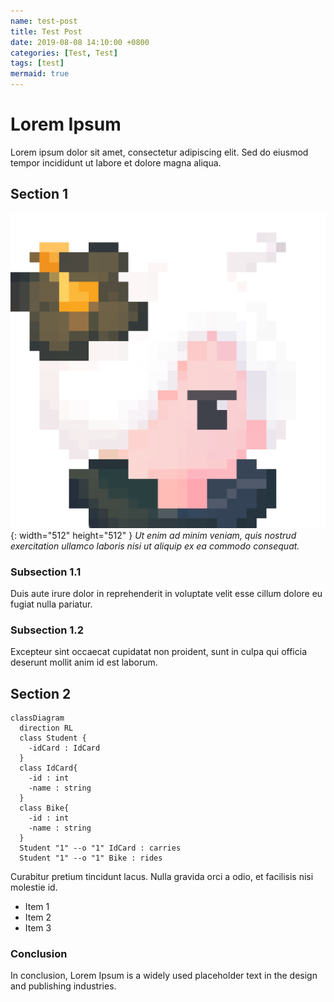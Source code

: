 ```yaml
---
name: test-post
title: Test Post
date: 2019-08-08 14:10:00 +0800
categories: [Test, Test]
tags: [test]
mermaid: true
---
```


# Lorem Ipsum

Lorem ipsum dolor sit amet, consectetur adipiscing elit. Sed do eiusmod tempor incididunt ut labore et dolore magna aliqua.

## Section 1

![Desktop View](/assets/posts/test-post/myoharin-pfp-512x512.png){: width="512" height="512" }
_Ut enim ad minim veniam, quis nostrud exercitation ullamco laboris nisi ut aliquip ex ea commodo consequat._

### Subsection 1.1

Duis aute irure dolor in reprehenderit in voluptate velit esse cillum dolore eu fugiat nulla pariatur.

### Subsection 1.2

Excepteur sint occaecat cupidatat non proident, sunt in culpa qui officia deserunt mollit anim id est laborum.

## Section 2
```mermaid
classDiagram
  direction RL
  class Student {
    -idCard : IdCard
  }
  class IdCard{
    -id : int
    -name : string
  }
  class Bike{
    -id : int
    -name : string
  }
  Student "1" --o "1" IdCard : carries
  Student "1" --o "1" Bike : rides
```

Curabitur pretium tincidunt lacus. Nulla gravida orci a odio, et facilisis nisi molestie id. 

- Item 1
- Item 2
- Item 3

### Conclusion

In conclusion, Lorem Ipsum is a widely used placeholder text in the design and publishing industries.
